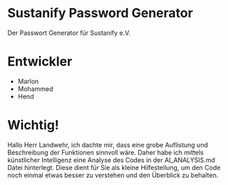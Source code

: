 # Sustanify Password Generator
Der Passwort Generator für Sustanify e.V.

# Entwickler
- Marlon
- Mohammed
- Hend

# Wichtig!
Hallo Herr Landwehr, 
ich dachte mir, dass eine grobe Auflistung und Beschreibung der Funktionen sinnvoll wäre.
Daher habe ich mittels künstlicher Intelligenz eine Analyse des Codes in der AI_ANALYSIS.md Datei hinterlegt.
Diese dient für Sie als kleine Hilfestellung, um den Code noch einmal etwas besser zu verstehen und den Überblick
zu behalten. 